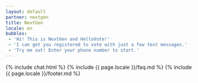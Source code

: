 ```yaml
---
layout: default
partner: nextgen
title: NextGen
locale: en
bubbles:
 - 'Hi! This is NextGen and HelloVote!'
 - 'I can get you registered to vote with just a few text messages.'
 - 'Try me out! Enter your phone number to start.'
---
```

{% include chat.html %}
{% include {{ page.locale }}/faq.md %}
{% include {{ page.locale }}/footer.md %}



